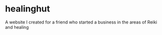 # healinghut
A website I created for a friend who started a business in the areas of Reiki and healing

